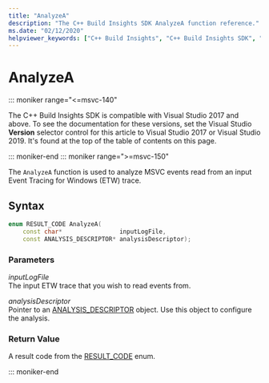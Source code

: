 ```yaml
---
title: "AnalyzeA"
description: "The C++ Build Insights SDK AnalyzeA function reference."
ms.date: "02/12/2020"
helpviewer_keywords: ["C++ Build Insights", "C++ Build Insights SDK", "AnalyzeA", "throughput analysis", "build time analysis", "vcperf.exe"]
---
```

# AnalyzeA

::: moniker range="<=msvc-140"

The C++ Build Insights SDK is compatible with Visual Studio 2017 and above. To see the documentation for these versions, set the Visual Studio **Version** selector control for this article to Visual Studio 2017 or Visual Studio 2019. It's found at the top of the table of contents on this page.

::: moniker-end
::: moniker range=">=msvc-150"

The `AnalyzeA` function is used to analyze MSVC events read from an input Event Tracing for Windows (ETW) trace.

## Syntax

```cpp
enum RESULT_CODE AnalyzeA(
    const char*                inputLogFile,
    const ANALYSIS_DESCRIPTOR* analysisDescriptor);
```

### Parameters

*inputLogFile*\
The input ETW trace that you wish to read events from.

*analysisDescriptor*\
Pointer to an [ANALYSIS_DESCRIPTOR](../other-types/analysis-descriptor-struct.md) object. Use this object to configure the analysis.

### Return Value

A result code from the [RESULT_CODE](../other-types/result-code-enum.md) enum.

::: moniker-end
